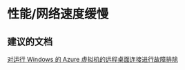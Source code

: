 <properties
    pageTitle="performance/slow network"
    description="性能/网络速度缓慢"
    service="microsoft.compute"
    resource="virtualmachines"
    authors="aashu"
    displayOrder=""
    selfHelpType="generic"
    supportTopicIds="32511157"
    resourceTags="windowsSQL"
    productPesIds="14745"
    cloudEnvironments="public"
/>


# 性能/网络速度缓慢

## **建议的文档**
[对运行 Windows 的 Azure 虚拟机的远程桌面连接进行故障排除](https://azure.microsoft.com/documentation/articles/virtual-machines-windows-troubleshoot-rdp-connection/)



<!--HONumber=Jul16_HO4-->


